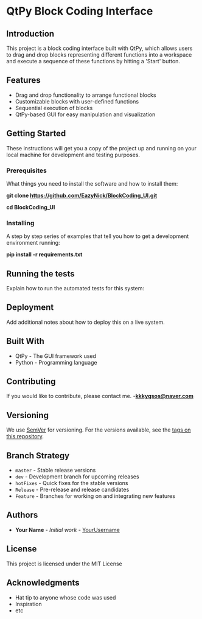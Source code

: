 # QtPy Block Coding Interface

## Introduction
This project is a block coding interface built with QtPy, which allows users to drag and drop blocks representing different functions into a workspace and execute a sequence of these functions by hitting a 'Start' button.

## Features
- Drag and drop functionality to arrange functional blocks
- Customizable blocks with user-defined functions
- Sequential execution of blocks
- QtPy-based GUI for easy manipulation and visualization

## Getting Started
These instructions will get you a copy of the project up and running on your local machine for development and testing purposes.

### Prerequisites
What things you need to install the software and how to install them:

**git clone https://github.com/EazyNick/BlockCoding_UI.git**

**cd BlockCoding_UI**


### Installing
A step by step series of examples that tell you how to get a development environment running:

**pip install -r requirements.txt**



## Running the tests
Explain how to run the automated tests for this system:


## Deployment
Add additional notes about how to deploy this on a live system.

## Built With
- QtPy - The GUI framework used
- Python - Programming language

## Contributing
If you would like to contribute, please contact me.
-**kkkygsos@naver.com**

## Versioning
We use [SemVer](http://semver.org/) for versioning. For the versions available, see the [tags on this repository](https://github.com/yourusername/qtpy-block-coding/tags).

## Branch Strategy
- `master` - Stable release versions
- `dev` - Development branch for upcoming releases
- `hotFixes` - Quick fixes for the stable versions
- `Release` - Pre-release and release candidates
- `Feature` - Branches for working on and integrating new features

## Authors
- **Your Name** - *Initial work* - [YourUsername](https://github.com/YourUsername)

## License
This project is licensed under the MIT License

## Acknowledgments
- Hat tip to anyone whose code was used
- Inspiration
- etc



